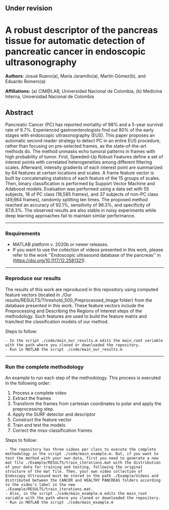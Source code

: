 ## Under revision

# A robust descriptor of the pancreas tissue for automatic detection of pancreatic cancer in endoscopic ultrasonography 

**Authors**: 
Josué Ruano(a), María Jaramillo(a), Martín Gómez(b), and Eduardo Romero(a) 

**Affiliations:**
(a) CIM@LAB, Universidad Nacional de Colombia, (b) Medicina Interna, Universidad Nacional de Colombia 

## Abstract 

Pancreatic Cancer (PC) has reported mortality of 98% and a 5-year survival rate of 6.7%. Experienced gastroenterologists find out 80% of the early stages with endoscopic ultrasonography (EUS). This paper proposes an automatic second reader strategy to detect PC in an entire EUS procedure, rather than focusing on pre-selected frames, as the state-of-the-art methods do. The method unmasks echo tumoral patterns in frames with high probability of tumor. First, Speeded-Up Robust Features define a set of interest points with correlated heterogeneities among different filtering scales. Afterward, intensity gradients of each interest point are summarized by 64 features at certain locations and scales. A frame feature vector is built by concatenating statistics of each feature of the 15 groups of scales. Then, binary classification is performed by Support Vector Machine and Adaboost models. Evaluation was performed using a data set with 55 subjects, 18 of PC class (16,585 frames), and 37 subjects of non-PC class (49,664 frames), randomly splitting ten times. The proposed method reached an accuracy of 92.1%, sensitivity of 96.3%, and specificity of 87.8.3%. The observed results are also stable in noisy experiments while deep learning approaches fail to maintain similar performance.

---

### Requirements

- MATLAB platform v. 2020b or newer releases.
- If you want to use the collection of videos presented in this work, please refer to the work ''Endoscopic ultrasound database of the pancreas'' in (https://doi.org/10.1117/12.2581321).

---

### Reproduce our results

The results of this work are reproduced in this repository using computed feature vectors (located in ./Our results/RESULTS/Threshold_500_Preprocessed_Image folder) from the database presented in this work. These feature vectors include the Preprocessing and Describing the Regions of Interest steps of the methodology. Such features are used to build the feature matrix and train/test the classification models of our method.

Steps to follow:

	- In the script ./code/main_our_results.m edits the main_root variable with the path where you cloned or downloaded the repository.
    - Run in MATLAB the script ./code/main_our_results.m

---

### Run the complete methodology

An example to run each step of the methodology. This process is executed in the following order:

1. Process a complete video
2. Extract the frames
3. Transform the frames from cartesian coordinates to polar and apply the preprocessing step.
4. Apply the SURF detector and descriptor
5. Construct the feature vector
6. Train and test the models
7. Correct the miss-classification frames

Steps to follow:

    - The repository has three videos per class to execute the complete methodology in the script ./code/main_example.m. But, if you want to test the method with your own data, first you need to generate a new mat file ./Example/RESULTS/train_iterations.mat with the distribution of your data for training and testing, following the original structure of the mat file. Then, your own video collection of Endoscopy Ultrasound must be stored in the path ./Example/Videos and distributed between the CANCER and HEALTHY PANCREAS folders according to the video's label in the new ./Example/RESULTS/train_iterations.mat.
	- Also, in the script ./code/main_example.m edits the main_root variable with the path where you cloned or downloaded the repository.
    - Run in MATLAB the script ./code/main_example.m
